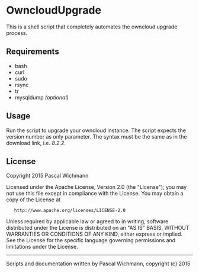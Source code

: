 OwncloudUpgrade
===============

This is a shell script that completely automates the owncloud upgrade process.

Requirements
------------

  * bash
  * curl
  * sudo
  * rsync
  * tr
  * mysqldump *(optional)*

Usage
-----

Run the script to upgrade your owncloud instance. The script expects the version number as only parameter.
The syntax must be the same as in the download link, i.e. *8.2.2*.

License
-------

Copyright 2015 Pascal Wichmann

   Licensed under the Apache License, Version 2.0 (the "License");
   you may not use this file except in compliance with the License.
   You may obtain a copy of the License at

       http://www.apache.org/licenses/LICENSE-2.0

   Unless required by applicable law or agreed to in writing, software
   distributed under the License is distributed on an "AS IS" BASIS,
   WITHOUT WARRANTIES OR CONDITIONS OF ANY KIND, either express or implied.
   See the License for the specific language governing permissions and
   limitations under the License.


----------------------------

Scripts and documentation written by Pascal Wichmann, copyright (c) 2015
